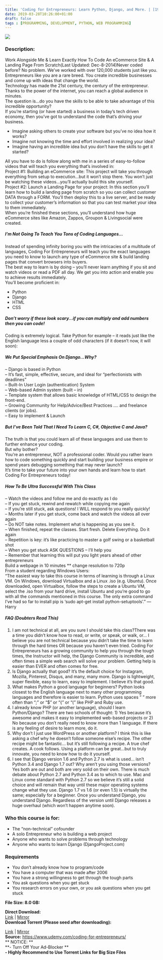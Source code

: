 ```yaml
---
title: 'Coding for Entrepreneurs: Learn Python, Django, and More. | [194.99$ course for free]'
date: 2019-03-28T10:26:00+01:00
draft: false
tags : [PROGRAMMING, DEVELOPMENT, PYTHON, WEB PROGRAMMING]
---
```


[![](https://4.bp.blogspot.com/-_KnZm8C-A-g/XJyR19jLdQI/AAAAAAAABEk/Ods82Cso3MsiAairUfBi6yKfSnB0-CSkQCLcBGAs/s640/Coding-for-Entrepreneurs-Learn-Python-Django-and-More..jpg)](https://4.bp.blogspot.com/-_KnZm8C-A-g/XJyR19jLdQI/AAAAAAAABEk/Ods82Cso3MsiAairUfBi6yKfSnB0-CSkQCLcBGAs/s1600/Coding-for-Entrepreneurs-Learn-Python-Django-and-More..jpg)

  

### Description:

Work Alongside Me & Learn Exactly How To Code An eCommerce Site & A Landing Page From Scratch(Last Updated: Dec-8-2014)Never coded before? No problem. We’ve worked with over 120,000 students just like you.  
Entrepreneurs like you are a rare breed. You create incredible businesses and come up with ideas that change the world.  
Technology has made the 21st century, the century of the entrepreneur. Thanks to the power of the internet, you can reach a global audience in minutes.  
The question is…do you have the skills to be able to take advantage of this incredible opportunity?  
If you’re starting (or have started) a business in today’s tech driven economy, then you’ve got to understand the code that’s driving your business.  

*   Imagine asking others to create your software but you’ve no idea how it works?
*   Imagine not knowing the time and effort involved in realizing your idea?
*   Imagine having an incredible idea but you don’t have the skills to get it started?

All you have to do is follow along with me in a series of easy-to-follow videos that will teach you everything that’s involved in:  
Project #1: Building an eCommerce site: This project will take you through everything from setup to execution…but it won’t stop there. You won’t just be watching these videos…you’ll actually build this site yourself.  
Project #2: Launch a Landing Page for your project: In this section you’ll learn how to build a landing page from scratch so you can collect customer DATA through a FORM. You’ll then deploy this to a live server, and be ready to collect your customer’s information so that you can test market your idea to them immediately.  
When you’re finished these sections, you’ll understand how huge eCommerce sites like Amazon, Zappos, Groupon & Livingsocial were created.  

##### I’m Not Going To Teach You Tons of Coding Languages…

Instead of spending infinity boring you with the intricacies of a multitude of languages, Coding For Entrepreneurs will teach you the exact languages you need to know to launch any type of eCommerce site & build landing pages that convert browsers into buyers.  
The best way to learn is by doing – you’ll never learn anything if you sit and watch videos or read a PDF all day. We get you into action and enable you to achieve results immediately.  
You’ll become proficient in:  

*   Python
*   Django
*   HTML
*   CSS

##### Don’t worry if these look scary…if you can multiply and add numbers then you can code!

Coding is extremely logical. Take Python for example – it reads just like the English language less a couple of odd characters (if it doesn’t now, it will soon):  

##### We Put Special Emphasis On Django…Why?

– Django is based in Python  
– It’s fast, simple, effective, secure, and ideal for “perfectionists with deadlines”  
– Built-In User Login (authentication) System  
– Web-based Admin system (built – in)  
– Template system that allows basic knowledge of HTML/CSS to design the front-end.  
– Growing Community for Help/Advice/Best Practices …. and freelance clients (or jobs).  
– Easy to implement & Launch  

##### But I’ve Been Told That I Need To Learn C, C#, Objective C and Java?

The truth is that you could learn all of these languages and use them to further enhance your coding.  
But why bother?  
You’re an entrepreneur, NOT a professional coder. Would you rather learn how to code something quickly and start building your business empire or spend years debugging something that may never launch?  
It’s time to take your future into your own hands and learn how to start Coding For Entrepreneurs today!  

##### How To Be Ultra Successful With This Class

– Watch the videos and follow me and do exactly as I do  
– If you get stuck, rewind and rewatch while copying me again  
– If you’re still stuck, ask questions! I WILL respond to you really quickly!  
– Months later if you get stuck, come back and watch the videos all over again  
– Do NOT take notes. Implement what is happening as you see it.  
– When finished, repeat the classes. Start fresh. Delete Everything. Do it again  
– Repetition is key: it’s like practicing to master a golf swing or a basketball shot  
– When you get stuck ASK QUESTIONS – I’ll help you  
– Remember that learning this will put you light years ahead of other entrepreneurs  
Build a webpage in 10 minutes \*\* change resolution to 720p  
From a student regarding Windows Users:  
“The easiest way to take this course in terms of learning is through a Linux VM. On Windows, download Virtualbox and a Linux .iso (e.g. Ubuntu). Once downloaded, open Virtualbox, follow the steps to create a Ubuntu VM, select the .iso from your hard drive, install Ubuntu and you’re good to go with all the commands mentioned in this course. The only extra command I’ve had so far to install pip is ‘sudo apt-get install python-setuptools’.” — Harry  

##### FAQ (Doubters Read This)

1) I am not technical at all, are you sure I should take this class?There was a time you didn’t know how to read, or write, or speak, or walk, or… I believe you are not technical because you didn’t take the time to learn through the hard times OR because you haven’t even tried. Coding For Entrepreneurs has a growing community to help you through the tough times, the Instructor will help, the Django Community is incredible, and often times a simple web search will solve your problem. Getting help is easier than EVER and often comes for free.  
2) Is Django actually that good? It’s the default choice for Instagram, Mozilla, Pinterest, Disqus, and many, many more. Django is lightweight, super flexible, easy to learn, easy to implement. I believe it’s that good.  
3) What makes Python a good language for beginners? Python looks closest to the English language next to many other programming languages and therefore is easier to learn. Python uses spaces ” ” more often than “;” or “$” or “{” or “(” like PHP and Ruby use.  
4) I already know PHP (or another language), should I learn Python/Django? There are two schools of thought: 1) Yes because it’s awesome and makes it easy to implemented web-based projects or 2) No because you don’t really need to know more than 1 language. If there is any feeling of desire to learn more, do it.  
5) Why don’t I just use WordPress or another platform? I think this is like asking a chef why he doesn’t follow someone else’s recipe. The other recipe might be fantastic… but it’s still following a recipe. A true chef creates. A cook follows. Using a platform can be great…but to truly innovate, you need to know how to do it yourself.  
6) I see that Django version 1.6 and Python 2.7 is what is used… isn’t Python 3.4 and Django 1.7 out? Why aren’t you using those versions? Yes both are out and both are very solid on their own. There is much debate about Python 2.7 and Python 3.4 as to which to use. Mac and Linux come standard with Python 2.7 so we believe it’s still a solid choice and will remain that way until these major operating systems change what they use. Django 1.7 vs 1.6 (or even 1.5) is virtually the same; especially for a beginner. Once you understand Django, you understand Django. Regardless of the version until Django releases a huge overhaul (which won’t happen anytime soon).  

### Who this course is for:

*   The “non-technical” cofounder
*   A solo Entrepreneur who is building a web project
*   Anyone who wants to solve problems through technology
*   Anyone who wants to learn Django (DjangoProject.com)

### Requirements

*   You don’t already know how to program/code
*   You have a computer that was made after 2006
*   You have a strong willingness to get through the tough parts
*   You ask questions when you get stuck
*   You research errors on your own, or you ask questions when you get stuck

**File Size: 8.0 GB:**  

**Direct Download:**  
[Link](https://oko.sh/CodingforEntrepreneurslink1) | [Mirror](https://oko.sh/CodingforEntrepreneurslink2)  
**Download Torrent (Please seed after downloading):**  

[Link](https://oko.sh/CodingforEntrepreneurstorrent1) | [Mirror](https://oko.sh/CodingforEntrepreneurstorrent2)  
**Source:** https://www.udemy.com/coding-for-entrepreneurs/  
** NOTICE: **  
**\- Turn Off Your Ad-Blocker **  
**\- Highly Recommend to Use Torrent Links for Big Size Files**